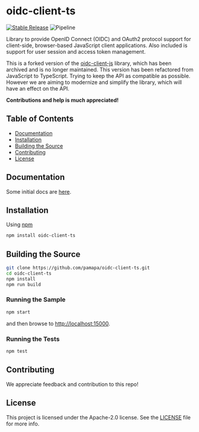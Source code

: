 # oidc-client-ts

[![Stable Release](https://img.shields.io/npm/v/oidc-client-ts.svg)](https://npm.im/oidc-client-ts)
![Pipeline](https://github.com/pamapa/oidc-client-ts/workflows/Release/badge.svg)


Library to provide OpenID Connect (OIDC) and OAuth2 protocol support for client-side, browser-based JavaScript client
applications. Also included is support for user session and access token management.

This is a forked version of the [oidc-client-js](https://github.com/IdentityModel/oidc-client-js) library, which has
been archived and is no longer maintained. This version has been refactored from JavaScript to TypeScript. Trying to
keep the API as compatible as possible. However we are aiming to modernize and simplify the library, which will
have an effect on the API.

**Contributions and help is much appreciated!**


## Table of Contents
- [Documentation](#documentation)
- [Installation](#installation)
- [Building the Source](#building-the-source)
- [Contributing](#contributing)
- [License](#license)


## Documentation

Some initial docs are [here](https://github.com/IdentityModel/oidc-client-js/wiki).


## Installation

Using [npm](https://npmjs.org/)

```bash
npm install oidc-client-ts
```


## Building the Source

```bash
git clone https://github.com/pamapa/oidc-client-ts.git
cd oidc-client-ts
npm install
npm run build
```

### Running the Sample

```bash
npm start
```

and then browse to [http://localhost:15000](http://localhost:15000).

### Running the Tests

```bash
npm test
```


## Contributing
We appreciate feedback and contribution to this repo!


## License
This project is licensed under the Apache-2.0 license. See the [LICENSE](https://github.com/pamapa/oidc-client-ts/blob/main/LICENSE) file for more info.
